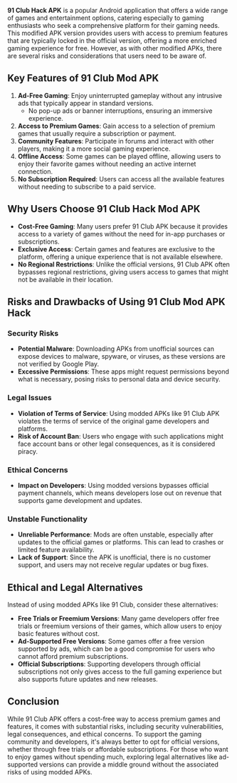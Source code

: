 **91 Club Hack APK** is a popular Android application that offers a wide range of games and entertainment options, catering especially to gaming enthusiasts who seek a comprehensive platform for their gaming needs. This modified APK version provides users with access to premium features that are typically locked in the official version, offering a more enriched gaming experience for free. However, as with other modified APKs, there are several risks and considerations that users need to be aware of.

## Key Features of 91 Club Mod APK

1. **Ad-Free Gaming**: Enjoy uninterrupted gameplay without any intrusive ads that typically appear in standard versions.
   - No pop-up ads or banner interruptions, ensuring an immersive experience.
2. **Access to Premium Games**: Gain access to a selection of premium games that usually require a subscription or payment.
3. **Community Features**: Participate in forums and interact with other players, making it a more social gaming experience.
4. **Offline Access**: Some games can be played offline, allowing users to enjoy their favorite games without needing an active internet connection.
5. **No Subscription Required**: Users can access all the available features without needing to subscribe to a paid service.

## Why Users Choose 91 Club Hack Mod APK

- **Cost-Free Gaming**: Many users prefer 91 Club APK because it provides access to a variety of games without the need for in-app purchases or subscriptions.
- **Exclusive Access**: Certain games and features are exclusive to the platform, offering a unique experience that is not available elsewhere.
- **No Regional Restrictions**: Unlike the official versions, 91 Club APK often bypasses regional restrictions, giving users access to games that might not be available in their location.

## Risks and Drawbacks of Using 91 Club Mod APK Hack

### Security Risks

- **Potential Malware**: Downloading APKs from unofficial sources can expose devices to malware, spyware, or viruses, as these versions are not verified by Google Play.
- **Excessive Permissions**: These apps might request permissions beyond what is necessary, posing risks to personal data and device security.

### Legal Issues

- **Violation of Terms of Service**: Using modded APKs like 91 Club APK violates the terms of service of the original game developers and platforms.
- **Risk of Account Ban**: Users who engage with such applications might face account bans or other legal consequences, as it is considered piracy.

### Ethical Concerns

- **Impact on Developers**: Using modded versions bypasses official payment channels, which means developers lose out on revenue that supports game development and updates.

### Unstable Functionality

- **Unreliable Performance**: Mods are often unstable, especially after updates to the official games or platforms. This can lead to crashes or limited feature availability.
- **Lack of Support**: Since the APK is unofficial, there is no customer support, and users may not receive regular updates or bug fixes.

## Ethical and Legal Alternatives

Instead of using modded APKs like 91 Club, consider these alternatives:

- **Free Trials or Freemium Versions**: Many game developers offer free trials or freemium versions of their games, which allow users to enjoy basic features without cost.
- **Ad-Supported Free Versions**: Some games offer a free version supported by ads, which can be a good compromise for users who cannot afford premium subscriptions.
- **Official Subscriptions**: Supporting developers through official subscriptions not only gives access to the full gaming experience but also supports future updates and new releases.

## Conclusion

While 91 Club APK offers a cost-free way to access premium games and features, it comes with substantial risks, including security vulnerabilities, legal consequences, and ethical concerns. To support the gaming community and developers, it's always better to opt for official versions, whether through free trials or affordable subscriptions. For those who want to enjoy games without spending much, exploring legal alternatives like ad-supported versions can provide a middle ground without the associated risks of using modded APKs.
